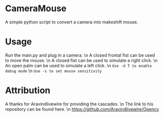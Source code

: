 # CameraMouse
A simple python script to convert a camera into makeshift mouse.
# Usage
Run the main.py and plug in a camera. \n
A closed frontal fist can be used to move the mouse. \n
A closed fist can be used to simulate a right click. \n
An open palm can be used to simulate a left click. \n
`Use -d T to enable debug mode` \n
`Use -s to set mouse sensitivity`
# Attribution
A thanks for Aravindlivewire for providing the cascades. \n
The link to his repository can be found here. \n
https://github.com/Aravindlivewire/Opencv